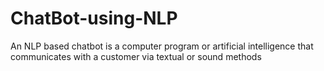 # ChatBot-using-NLP

An NLP based chatbot is a computer program or artificial intelligence that communicates with a customer via textual or sound methods
